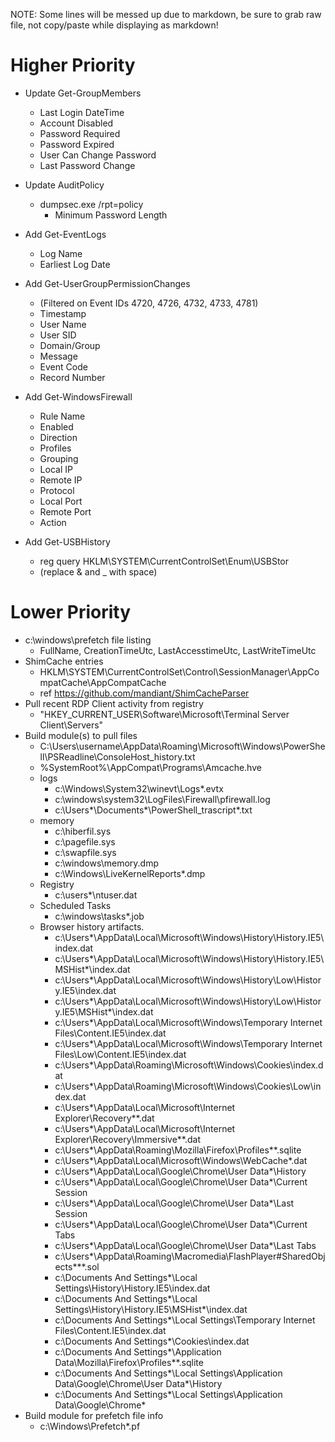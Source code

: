 NOTE: Some lines will be messed up due to markdown, be sure to grab raw file, not copy/paste while displaying as markdown!

# Higher Priority

- Update Get-GroupMembers
  - Last Login DateTime
  - Account Disabled
  - Password Required
  - Password Expired
  - User Can Change Password
  - Last Password Change

- Update AuditPolicy
  - dumpsec.exe /rpt=policy
    - Minimum Password Length

- Add Get-EventLogs
  - Log Name
  - Earliest Log Date

- Add Get-UserGroupPermissionChanges
  - (Filtered on Event IDs 4720, 4726, 4732, 4733, 4781)
  - Timestamp
  - User Name
  - User SID
  - Domain/Group
  - Message
  - Event Code
  - Record Number

- Add Get-WindowsFirewall
  - Rule Name
  - Enabled
  - Direction
  - Profiles
  - Grouping
  - Local IP
  - Remote IP
  - Protocol
  - Local Port
  - Remote Port
  - Action

- Add Get-USBHistory
  - reg query HKLM\SYSTEM\CurrentControlSet\Enum\USBStor
  - (replace & and _ with space)


# Lower Priority

- c:\windows\prefetch file listing
  - FullName, CreationTimeUtc, LastAccesstimeUtc, LastWriteTimeUtc
- ShimCache entries
  - HKLM\SYSTEM\CurrentControlSet\Control\SessionManager\AppCompatCache\AppCompatCache
  - ref https://github.com/mandiant/ShimCacheParser
- Pull recent RDP Client activity from registry
  - "HKEY_CURRENT_USER\Software\Microsoft\Terminal Server Client\Servers"
- Build module(s) to pull files
  - C:\Users\username\AppData\Roaming\Microsoft\Windows\PowerShell\PSReadline\ConsoleHost_history.txt
  - \%SystemRoot%\AppCompat\Programs\Amcache.hve
  - logs
    - c:\Windows\System32\winevt\Logs\*.evtx
    - c:\windows\system32\LogFiles\Firewall\pfirewall.log
    - c:\Users\*\Documents\*\PowerShell_trascript*.txt
  - memory
    - c:\hiberfil.sys
    - c:\pagefile.sys
    - c:\swapfile.sys
    - c:\windows\memory.dmp
    - c:\Windows\LiveKernelReports\*.dmp
  - Registry
    - c:\users\*\ntuser.dat
  - Scheduled Tasks
    - c:\windows\tasks\*.job
  - Browser history artifacts.
    - c:\Users\*\AppData\Local\Microsoft\Windows\History\History.IE5\index.dat
    - c:\Users\*\AppData\Local\Microsoft\Windows\History\History.IE5\MSHist*\index.dat
    - c:\Users\*\AppData\Local\Microsoft\Windows\History\Low\History.IE5\index.dat
    - c:\Users\*\AppData\Local\Microsoft\Windows\History\Low\History.IE5\MSHist*\index.dat
    - c:\Users\*\AppData\Local\Microsoft\Windows\Temporary Internet Files\Content.IE5\index.dat
    - c:\Users\*\AppData\Local\Microsoft\Windows\Temporary Internet Files\Low\Content.IE5\index.dat
    - c:\Users\*\AppData\Roaming\Microsoft\Windows\Cookies\index.dat
    - c:\Users\*\AppData\Roaming\Microsoft\Windows\Cookies\Low\index.dat
    - c:\Users\*\AppData\Local\Microsoft\Internet Explorer\Recovery\*\*.dat
    - c:\Users\*\AppData\Local\Microsoft\Internet Explorer\Recovery\Immersive\*\*.dat
    - c:\Users\*\AppData\Roaming\Mozilla\Firefox\Profiles\*\*.sqlite
    - c:\Users\*\AppData\Local\Microsoft\Windows\WebCache\*.dat
    - c:\Users\*\AppData\Local\Google\Chrome\User Data\*\History
    - c:\Users\*\AppData\Local\Google\Chrome\User Data\*\Current Session
    - c:\Users\*\AppData\Local\Google\Chrome\User Data\*\Last Session
    - c:\Users\*\AppData\Local\Google\Chrome\User Data\*\Current Tabs
    - c:\Users\*\AppData\Local\Google\Chrome\User Data\*\Last Tabs
    - c:\Users\*\AppData\Roaming\Macromedia\FlashPlayer\#SharedObjects\*\*\*.sol
    - c:\Documents And Settings\*\Local Settings\History\History.IE5\index.dat
    - c:\Documents And Settings\*\Local Settings\History\History.IE5\MSHist*\index.dat
    - c:\Documents And Settings\*\Local Settings\Temporary Internet Files\Content.IE5\index.dat
    - c:\Documents And Settings\*\Cookies\index.dat
    - c:\Documents And Settings\*\Application Data\Mozilla\Firefox\Profiles\*\*.sqlite
    - c:\Documents And Settings\*\Local Settings\Application Data\Google\Chrome\User Data\*\History
    - c:\Documents And Settings\*\Local Settings\Application Data\Google\Chrome\*
- Build module for prefetch file info
  - c:\Windows\Prefetch\*.pf
